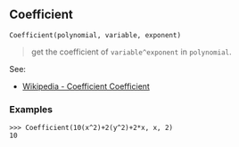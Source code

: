 ## Coefficient

```
Coefficient(polynomial, variable, exponent)
```

> get the coefficient of `variable^exponent` in `polynomial`.


See:  
* [Wikipedia - Coefficient Coefficient](http://en.wikipedia.org/wiki/Coefficient)
  
### Examples 
```
>>> Coefficient(10(x^2)+2(y^2)+2*x, x, 2)
10
```